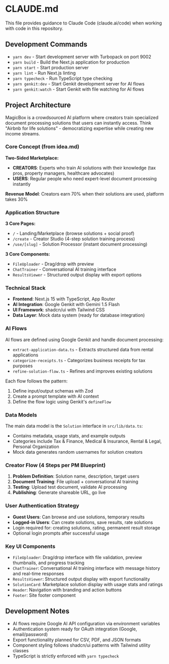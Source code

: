 # CLAUDE.md

This file provides guidance to Claude Code (claude.ai/code) when working with code in this repository.

## Development Commands

- `yarn dev` - Start development server with Turbopack on port 9002
- `yarn build` - Build the Next.js application for production
- `yarn start` - Start production server
- `yarn lint` - Run Next.js linting
- `yarn typecheck` - Run TypeScript type checking
- `yarn genkit:dev` - Start Genkit development server for AI flows
- `yarn genkit:watch` - Start Genkit with file watching for AI flows

## Project Architecture

MagicBox is a crowdsourced AI platform where creators train specialized document processing solutions that users can instantly access. Think "Airbnb for life solutions" - democratizing expertise while creating new income streams.

### Core Concept (from idea.md)

**Two-Sided Marketplace:**
- **CREATORS**: Experts who train AI solutions with their knowledge (tax pros, property managers, healthcare advocates)
- **USERS**: Regular people who need expert-level document processing instantly

**Revenue Model**: Creators earn 70% when their solutions are used, platform takes 30%

### Application Structure

**3 Core Pages:**
- `/` - Landing/Marketplace (browse solutions + social proof)
- `/create` - Creator Studio (4-step solution training process)
- `/use/[slug]` - Solution Processor (instant document processing)

**3 Core Components:**
- `FileUploader` - Drag/drop with preview
- `ChatTrainer` - Conversational AI training interface
- `ResultsViewer` - Structured output display with export options

### Technical Stack

- **Frontend**: Next.js 15 with TypeScript, App Router
- **AI Integration**: Google Genkit with Gemini 1.5 Flash
- **UI Framework**: shadcn/ui with Tailwind CSS
- **Data Layer**: Mock data system (ready for database integration)

### AI Flows

AI flows are defined using Google Genkit and handle document processing:
- `extract-application-data.ts` - Extracts structured data from rental applications
- `categorize-receipts.ts` - Categorizes business receipts for tax purposes  
- `refine-solution-flow.ts` - Refines and improves existing solutions

Each flow follows the pattern:
1. Define input/output schemas with Zod
2. Create a prompt template with AI context
3. Define the flow logic using Genkit's `defineFlow`

### Data Models

The main data model is the `Solution` interface in `src/lib/data.ts`:
- Contains metadata, usage stats, and example outputs
- Categories include Tax & Finance, Medical & Insurance, Rental & Legal, Personal Organization
- Mock data generates random usernames for solution creators

### Creator Flow (4 Steps per PM Blueprint)

1. **Problem Definition**: Solution name, description, target users
2. **Document Training**: File upload + conversational AI training
3. **Testing**: Upload test document, validate AI processing
4. **Publishing**: Generate shareable URL, go live

### User Authentication Strategy

- **Guest Users**: Can browse and use solutions, temporary results
- **Logged-in Users**: Can create solutions, save results, rate solutions
- Login required for: creating solutions, rating, permanent result storage
- Optional login prompts after successful usage

### Key UI Components

- `FileUploader`: Drag/drop interface with file validation, preview thumbnails, and progress tracking
- `ChatTrainer`: Conversational AI training interface with message history and real-time responses
- `ResultsViewer`: Structured output display with export functionality
- `SolutionCard`: Marketplace solution display with usage stats and ratings
- `Header`: Navigation with branding and action buttons
- `Footer`: Site footer component

## Development Notes

- AI flows require Google AI API configuration via environment variables
- Authentication system ready for OAuth integration (Google, email/password)
- Export functionality planned for CSV, PDF, and JSON formats
- Component styling follows shadcn/ui patterns with Tailwind utility classes
- TypeScript is strictly enforced with `yarn typecheck`